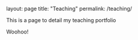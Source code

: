 layout: page
title: "Teaching"
permalink: /teaching/

This is a page to detail my teaching portfolio

Woohoo!

